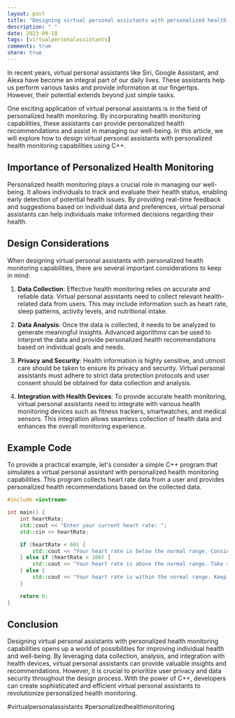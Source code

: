```yaml
---
layout: post
title: "Designing virtual personal assistants with personalized health monitoring capabilities using C++"
description: " "
date: 2023-09-18
tags: [virtualpersonalassistants]
comments: true
share: true
---
```


In recent years, virtual personal assistants like Siri, Google Assistant, and Alexa have become an integral part of our daily lives. These assistants help us perform various tasks and provide information at our fingertips. However, their potential extends beyond just simple tasks.

One exciting application of virtual personal assistants is in the field of personalized health monitoring. By incorporating health monitoring capabilities, these assistants can provide personalized health recommendations and assist in managing our well-being. In this article, we will explore how to design virtual personal assistants with personalized health monitoring capabilities using C++.

## Importance of Personalized Health Monitoring

Personalized health monitoring plays a crucial role in managing our well-being. It allows individuals to track and evaluate their health status, enabling early detection of potential health issues. By providing real-time feedback and suggestions based on individual data and preferences, virtual personal assistants can help individuals make informed decisions regarding their health.

## Design Considerations

When designing virtual personal assistants with personalized health monitoring capabilities, there are several important considerations to keep in mind:

1. **Data Collection**: Effective health monitoring relies on accurate and reliable data. Virtual personal assistants need to collect relevant health-related data from users. This may include information such as heart rate, sleep patterns, activity levels, and nutritional intake.

2. **Data Analysis**: Once the data is collected, it needs to be analyzed to generate meaningful insights. Advanced algorithms can be used to interpret the data and provide personalized health recommendations based on individual goals and needs.

3. **Privacy and Security**: Health information is highly sensitive, and utmost care should be taken to ensure its privacy and security. Virtual personal assistants must adhere to strict data protection protocols and user consent should be obtained for data collection and analysis.

4. **Integration with Health Devices**: To provide accurate health monitoring, virtual personal assistants need to integrate with various health monitoring devices such as fitness trackers, smartwatches, and medical sensors. This integration allows seamless collection of health data and enhances the overall monitoring experience.

## Example Code

To provide a practical example, let's consider a simple C++ program that simulates a virtual personal assistant with personalized health monitoring capabilities. This program collects heart rate data from a user and provides personalized health recommendations based on the collected data.

```cpp
#include <iostream>

int main() {
    int heartRate;
    std::cout << "Enter your current heart rate: ";
    std::cin >> heartRate;

    if (heartRate < 60) {
        std::cout << "Your heart rate is below the normal range. Consider consulting a doctor.\n";
    } else if (heartRate > 100) {
        std::cout << "Your heart rate is above the normal range. Take some rest and relax.\n";
    } else {
        std::cout << "Your heart rate is within the normal range. Keep up the good work!\n";
    }

    return 0;
}
```

## Conclusion

Designing virtual personal assistants with personalized health monitoring capabilities opens up a world of possibilities for improving individual health and well-being. By leveraging data collection, analysis, and integration with health devices, virtual personal assistants can provide valuable insights and recommendations. However, it is crucial to prioritize user privacy and data security throughout the design process. With the power of C++, developers can create sophisticated and efficient virtual personal assistants to revolutionize personalized health monitoring. 

#virtualpersonalassistants #personalizedhealthmonitoring